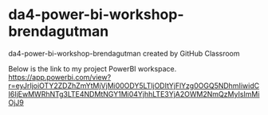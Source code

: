 # da4-power-bi-workshop-brendagutman
da4-power-bi-workshop-brendagutman created by GitHub Classroom

Below is the link to my project PowerBI workspace.
https://app.powerbi.com/view?r=eyJrIjoiOTY2ZDZhZmYtMjVjMi00ODY5LTljODItYjFlYzg0OGQ5NDhmIiwidCI6IjEwMWRhNTg3LTE4NDMtNGY1Mi04YjhhLTE3YjA2OWM2NmQzMyIsImMiOjJ9
